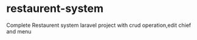 # restaurent-system
Complete Restaurent system laravel project with crud operation,edit chief and menu
